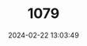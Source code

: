---
title: "1079"
category: "Troglichthys rosae"
draft: false
date: 2024-02-22 13:03:49
languages:
  English: ["Ozark Cavefish"]
---